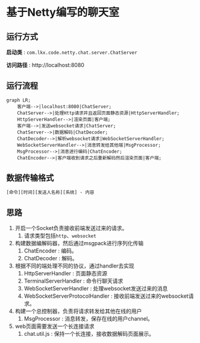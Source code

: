 # 基于Netty编写的聊天室

## 运行方式

**启动类** : `com.lkx.code.netty.chat.server.ChatServer`

**访问路径** : http://localhost:8080



## 运行流程

```mermaid
graph LR;
	客户端-->|localhost:8080|ChatServer;
	ChatServer-->|处理Http请求并且返回页面静态资源|HttpServerHandler;
	HttpServerHandler-->|渲染页面|客户端;
	客户端-->|发送websocket请求|ChatServer;
	ChatServer-->|数据解码|ChatDecoder;
	ChatDecoder-->|解析websocket请求|WebSocketServerHandler;
	WebSocketServerHandler-->|消息转发给其他端|MsgProcessor;
	MsgProcessor-->|消息进行编码|ChatEncoder;
	ChatEncoder-->|客户端收到请求之后重新解码然后渲染页面|客户端;
```

## 数据传输格式

```tex
[命令][时间][发送人名称][系统] - 内容
```

## 思路

1. 开启一个Socket负责接收前端发送过来的请求。
   1. 请求类型包括`http`、`websocket`
2. 构建数据编解码器，然后通过msgpack进行序列化传输
   1. ChatEncoder : 编码。
   2. ChatDecoder : 解码。
3. 根据不同的端处理不同的协议，通过handler去实现
   1. HttpServerHandler : 页面静态资源
   2. TerminalServerHandler : 命令行聊天请求
   3. WebSocketServerHandler : 处理websocket发送过来的消息
   4. WebSocketServerProtocolHandler : 接收前端发送过来的websocket请求。
4. 构建一个总控制器，负责将请求转发给其他在线的用户
   1. MsgProcessor : 消息转发，保存在线的用户channel。
5. web页面需要发送一个长连接请求
   1. chat.util.js : 保持一个长连接，接收数据解码页面展示。